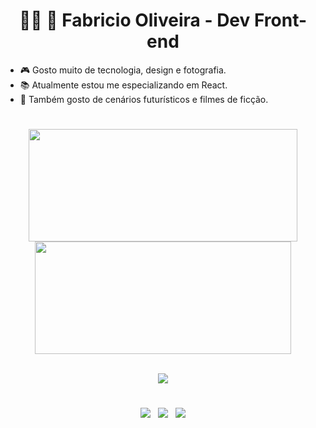<h1 align="center" display="inline">👨‍💻 🚀 Fabricio Oliveira - Dev Front-end</h1>

* 🎮 Gosto muito de tecnologia, design e fotografia.
* 📚 Atualmente estou me especializando em React.
* 🌃 Também gosto de cenários futurísticos e filmes de ficção.

#

<div align="center" display="inline">
  <a href="https://github.com/fabricio-odn">
  <img height="180em" src="https://github-readme-stats.vercel.app/api?username=fabricio-odn&count_private=true&include_all_commits=yes&show_icons=true&theme=codeSTACKr&locale=pt-br" width="430px"/>
  <img height="180em" src="https://github-readme-stats.vercel.app/api/top-langs/?username=fabricio-odn&layout=compact&langs_count=7&theme=codeSTACKr&locale=pt-br&hide_border=true" width="410px"/>
</div>

<br />

<p align="center">
  <a href="https://skillicons.dev">
    <img src="https://skillicons.dev/icons?i=html,css,js,react,vite,nextjs,styledcomponents,tailwind,figma,firebase" />
  </a>
</p>

#

<p align="center">
  <a href="mailto:fabriciodeoliveira334@gmail.com" alt="Link para Gmail" rel="noreferrer" target="_blank">
  <img src="https://img.shields.io/badge/Gmail-D14836?style=for-the-badge&logo=gmail&logoColor=white" /></a>
  &nbsp;
  <a href="https://www.linkedin.com/in/fabricio-on/" alt="Link para Linkedin" rel="noreferrer" target="_blank">
  <img src="https://img.shields.io/badge/LinkedIn-0077B5?style=for-the-badge&logo=linkedin&logoColor=white" /></a>
  &nbsp;
  <a href="https://portfolio-fabricio.vercel.app/" alt="Link para meu site(portfólio)" rel="noreferrer" target="_blank">
  <img src="https://img.shields.io/badge/Meu%20Website-EDD11D?style=for-the-badge" /></a>
</p>
